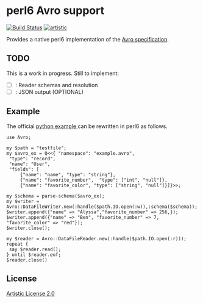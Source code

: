 # perl6 Avro support

[![Build Status](https://travis-ci.org/sylvarant/Avro.svg?branch=master)](https://travis-ci.org/sylvarant/Avro) [![artistic](https://img.shields.io/badge/license-Artistic%202.0-blue.svg?style=flat)](https://opensource.org/licenses/Artistic-2.0)

Provides a native perl6 implementation of the [Avro specification](https://avro.apache.org/docs/current/spec.html).

## TODO

This is a work in progress.
Still to implement:
- [ ] : Reader schemas and resolution
- [ ] : JSON output (OPTIONAL)

## Example

The official [python example ](https://avro.apache.org/docs/current/gettingstartedpython.html) can be rewritten in perl6 as follows.

```Perl6
use Avro; 

my $path = "testfile";
my $avro_ex = Q<<{ "namespace": "example.avro",
 "type": "record",
 "name": "User",
 "fields": [
     {"name": "name", "type": "string"},
     {"name": "favorite_number",  "type": ["int", "null"]},
     {"name": "favorite_color", "type": ["string", "null"]}]}>>;

my $schema = parse-schema($avro_ex);
my $writer =  Avro::DataFileWriter.new(:handle($path.IO.open(:w)),:schema($schema));
$writer.append({"name" => "Alyssa","favorite_number" => 256,});  
$writer.append({"name" => "Ben", "favorite_number" => 7, "favorite_color" => "red"});
$writer.close();

my $reader = Avro::DataFileReader.new(:handle($path.IO.open(:r))); 
repeat {
 say $reader.read();
} until $reader.eof;
$reader.close()
```

## License

[Artistic License 2.0](http://www.perlfoundation.org/artistic_license_2_0)




